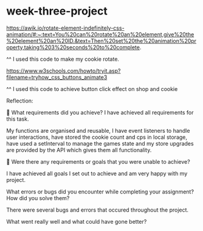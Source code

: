 # week-three-project
https://awik.io/rotate-element-indefinitely-css-animation/#:~:text=You%20can%20rotate%20an%20element,give%20the%20element%20an%20ID.&text=Then%20set%20the%20animation%20property,taking%203%20seconds%20to%20complete.

^^ 
I used this code to make my cookie rotate.


https://www.w3schools.com/howto/tryit.asp?filename=tryhow_css_buttons_animate3

^^
I used this code to achieve button click effect on shop and cookie


Reflection:

🎯 What requirements did you achieve?
I have achieved all requirements for this task. 

My functions are organised and reusable, I have event listeners to handle user interactions, have stored the cookie count and cps in local storage, have used a setInterval to manage the games state and my store upgrades are provided by the API which gives them all functionality.

🎯 Were there any requirements or goals that you were unable to achieve?

I have achieved all goals I set out to achieve and am very happy with my project.


What errors or bugs did you encounter while completing your assignment? How did you solve them?

There were several bugs and errors that occured throughout the project.

What went really well and what could have gone better?
